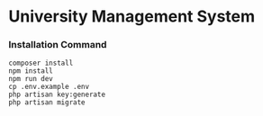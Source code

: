 # University Management System
### Installation Command
```
composer install
npm install
npm run dev
cp .env.example .env
php artisan key:generate
php artisan migrate
```